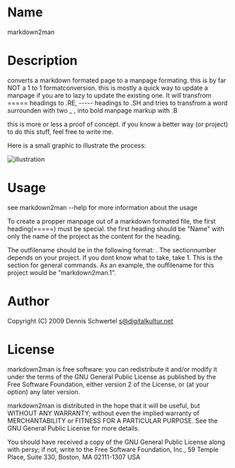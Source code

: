 Name
============
markdown2man

Description
============
converts a markdown formated page to a manpage formating. this is by far NOT a 1 to 1 formatconversion. this is mostly a quick way to update a manpage if you are to lazy to update the existing one. 
It will transfrom ===== headings to .RE, ----- headings to .SH and tries to transfrom a word surrounden with two _ , into bold manpage markup with .B

this is more or less a proof of concept. if you know a better way (or project) to do this stuff, feel free to write me.

Here is a small graphic to illustrate the process:

![illustration](http://cloud.github.com/downloads/kinkerl/markdown2man/illustration.png)

Usage
============
see markdown2man --help for more information about the usage

To create a propper manpage out of a markdown formated file, the first heading(=====)  must be special. the first heading should be "Name" with only the name of the project as the content for the heading.

The outfilename should be in the following format: <projectname>.<sectionnumber> 
The sectionnumber depends on your project. If you dont know what to take, take 1. This is the section for general commands. As an example, the ouffilename for this project would be "markdown2man.1".


Author
============
Copyright (C) 2009 Dennis Schwertel <s@digitalkultur.net>

License
============
markdown2man is free software: you can redistribute it and/or modify it
under the terms of the GNU General Public License as published by the Free
Software Foundation, either version 2 of the License, or (at your option) any
later version.

markdown2man is distributed in the hope that it will be useful,
but WITHOUT ANY WARRANTY; without even the implied warranty of
MERCHANTABILITY or FITNESS FOR A PARTICULAR PURPOSE.  See the GNU
General Public License for more details.

You should have received a copy of the GNU General Public License
along with persy; if not, write to the Free Software
Foundation, Inc., 59 Temple Place, Suite 330, Boston, MA  02111-1307  USA

